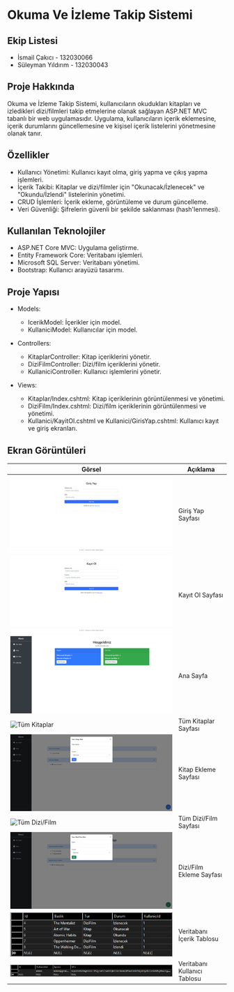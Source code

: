 # Okuma Ve İzleme Takip Sistemi

## Ekip Listesi
- İsmail Çakıcı - 132030066
- Süleyman Yıldırım - 132030043

## Proje Hakkında
Okuma ve İzleme Takip Sistemi, kullanıcıların okudukları kitapları ve izledikleri dizi/filmleri takip etmelerine olanak sağlayan ASP.NET MVC tabanlı bir web uygulamasıdır. Uygulama, kullanıcıların içerik eklemesine, içerik durumlarını güncellemesine ve kişisel içerik listelerini yönetmesine olanak tanır.

## Özellikler
- Kullanıcı Yönetimi: Kullanıcı kayıt olma, giriş yapma ve çıkış yapma işlemleri.
- İçerik Takibi: Kitaplar ve dizi/filmler için "Okunacak/İzlenecek" ve "Okundu/İzlendi" listelerinin yönetimi.
- CRUD İşlemleri: İçerik ekleme, görüntüleme ve durum güncelleme.
- Veri Güvenliği: Şifrelerin güvenli bir şekilde saklanması (hash'lenmesi).

## Kullanılan Teknolojiler
- ASP.NET Core MVC: Uygulama geliştirme.
- Entity Framework Core: Veritabanı işlemleri.
- Microsoft SQL Server: Veritabanı yönetimi.
- Bootstrap: Kullanıcı arayüzü tasarımı.

## Proje Yapısı

- Models:

  - IcerikModel: İçerikler için model.
  - KullaniciModel: Kullanıcılar için model.

- Controllers:

  - KitaplarController: Kitap içeriklerini yönetir.
  - DiziFilmController: Dizi/film içeriklerini yönetir.
  - KullaniciController: Kullanıcı işlemlerini yönetir.

- Views:

  - Kitaplar/Index.cshtml: Kitap içeriklerinin görüntülenmesi ve yönetimi.
  - DiziFilm/Index.cshtml: Dizi/film içeriklerinin görüntülenmesi ve yönetimi.
  - Kullanici/KayitOl.cshtml ve Kullanici/GirisYap.cshtml: Kullanıcı kayıt ve giriş ekranları.

## Ekran Görüntüleri

| Görsel                | Açıklama                      |
|-----------------------|-------------------------------|
| ![Giriş Yap](screenshots/giris-yap.png) | Giriş Yap Sayfası              |
| ![Kayıt Ol](screenshots/kayit-ol.png) | Kayıt Ol Sayfası               |
| ![Ana Sayfa](screenshots/ana-sayfa.png) | Ana Sayfa                      |
| ![Tüm Kitaplar](screenshots/tüm-kitaplar.png) | Tüm Kitaplar Sayfası           |
| ![Kitap Ekle](screenshots/kitap-ekle.png) | Kitap Ekleme Sayfası           |
| ![Tüm Dizi/Film](screenshots/tüm-dizi-film.png) | Tüm Dizi/Film Sayfası          |
| ![Dizi/Film Ekle](screenshots/dizi-film-ekle.png) | Dizi/Film Ekleme Sayfası      |
| ![İçerik Tablosu](screenshots/icerik-tablo.png) | Veritabanı İçerik Tablosu         |
| ![Kullanıcı Tablosu](screenshots/kullanici-tablo.png) | Veritabanı Kullanıcı Tablosu      |


